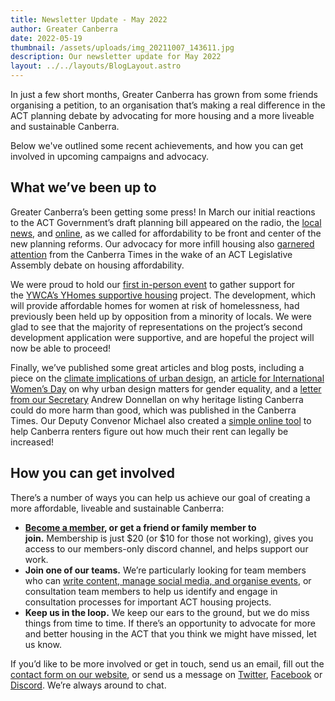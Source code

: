 ```yaml
---
title: Newsletter Update - May 2022
author: Greater Canberra
date: 2022-05-19
thumbnail: /assets/uploads/img_20211007_143611.jpg
description: Our newsletter update for May 2022
layout: ../../layouts/BlogLayout.astro
---
```

In just a few short months, Greater Canberra has grown from some friends organising a petition, to an organisation that’s making a real difference in the ACT planning debate by advocating for more housing and a more liveable and sustainable Canberra.

Below we've outlined some recent achievements, and how you can get involved in upcoming campaigns and advocacy.

## What we’ve been up to

Greater Canberra’s been getting some press! In March our initial reactions to the ACT Government’s draft planning bill appeared on the radio, the [local news](https://greatercanberra.us20.list-manage.com/track/click?u=9004282bcdb3c744f097e86f4&id=f00f0897c8&e=6f4fd749f9), and [online](https://greatercanberra.us20.list-manage.com/track/click?u=9004282bcdb3c744f097e86f4&id=f4ecac5d50&e=6f4fd749f9), as we called for affordability to be front and center of the new planning reforms. Our advocacy for more infill housing also [garnered attention](https://greatercanberra.us20.list-manage.com/track/click?u=9004282bcdb3c744f097e86f4&id=d7baa4a52d&e=6f4fd749f9) from the Canberra Times in the wake of an ACT Legislative Assembly debate on housing affordability.

We were proud to hold our [first in-person event](https://greatercanberra.us20.list-manage.com/track/click?u=9004282bcdb3c744f097e86f4&id=2394add759&e=6f4fd749f9) to gather support for the [YWCA’s YHomes supportive housing](https://greatercanberra.us20.list-manage.com/track/click?u=9004282bcdb3c744f097e86f4&id=adba874da9&e=6f4fd749f9) project. The development, which will provide affordable homes for women at risk of homelessness, had previously been held up by opposition from a minority of locals. We were glad to see that the majority of representations on the project’s second development application were supportive, and are hopeful the project will now be able to proceed!

Finally, we’ve published some great articles and blog posts, including a piece on the [climate implications of urban design](https://greatercanberra.us20.list-manage.com/track/click?u=9004282bcdb3c744f097e86f4&id=d276908bd9&e=6f4fd749f9), an [article for International Women’s Day](https://greatercanberra.us20.list-manage.com/track/click?u=9004282bcdb3c744f097e86f4&id=7bfbe5c822&e=6f4fd749f9) on why urban design matters for gender equality, and a [letter from our Secretary](https://greatercanberra.us20.list-manage.com/track/click?u=9004282bcdb3c744f097e86f4&id=e603365047&e=6f4fd749f9) Andrew Donnellan on why heritage listing Canberra could do more harm than good, which was published in the Canberra Times. Our Deputy Convenor Michael also created a [simple online tool](https://greatercanberra.us20.list-manage.com/track/click?u=9004282bcdb3c744f097e86f4&id=25d4498ec7&e=6f4fd749f9) to help Canberra renters figure out how much their rent can legally be increased!

## How you can get involved

There’s a number of ways you can help us achieve our goal of creating a more affordable, liveable and sustainable Canberra:

* **[Become a member](https://www.greatercanberra.org/join/), or get a friend or family member to join.** Membership is just $20 (or $10 for those not working), gives you access to our members-only discord channel, and helps support our work.
* **Join one of our teams.** We’re particularly looking for team members who can [write content, manage social media, and organise events](https://greatercanberra.us20.list-manage.com/track/click?u=9004282bcdb3c744f097e86f4&id=18de70adf1&e=6f4fd749f9), or consultation team members to help us identify and engage in consultation processes for important ACT housing projects.
* **Keep us in the loop.** We keep our ears to the ground, but we do miss things from time to time. If there’s an opportunity to advocate for more and better housing in the ACT that you think we might have missed, let us know.

If you’d like to be more involved or get in touch, send us an email, fill out the [contact form on our website](https://www.greatercanberra.org/contact/), or send us a message on [Twitter](https://twitter.com/GreaterCanberra), [Facebook](https://www.facebook.com/GreaterCanberra) or [Discord](https://discord.gg/6x3F7q9nwv). We’re always around to chat.